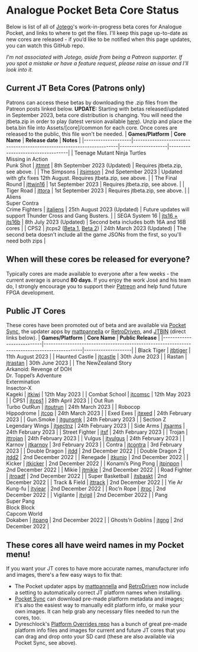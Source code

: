 # Analogue Pocket Beta Core Status
Below is list of all of [Jotego](https://www.patreon.com/jotego)'s work-in-progress beta cores for Analogue Pocket, and links to where to get the files. I'll keep this page up-to-date as new cores are released - if you’d like to be notified when this page updates, you can watch this GitHub repo. 

_I'm not associated with Jotego, aside from being a Patreon supporter. If you spot a mistake or have a feature request, please raise an issue and I'll look into it._


## Current JT Beta Cores (Patrons only)
Patrons can access these betas by downloading the .zip files from the Patreon posts linked below. 
**UPDATE:** Starting with betas released/updated in September 2023, beta core distribution is changing. You will need the jtbeta.zip in order to play (latest version available [here](https://www.patreon.com/posts/final-round-88590970)). Unzip and place the beta.bin file into Assets/[core]/common for each core. Once cores are released to the public, this file won't be needed.
| **Games/Platform** | **Core Name**                                                         | **Release date**   | **Notes**                         |
|--------------------|-----------------------------------------------------------------------|--------------------|-----------------------------------|
| Teenage Mutant Ninja Turtles<br />Missing in Action<br />Punk Shot | [jttmnt](https://github.com/jotego/jtbin/blob/master/pocket/zips/jotego.jttmnt.zip) | 8th September 2023 (Updated) | Requires jtbeta.zip, see above. |
| The Simpsons       | [jtsimson](https://github.com/jotego/jtbin/blob/master/pocket/zips/jotego.jtsimson.zip)      | 2nd Spetember 2023   | Updated with gfx fixes 12th August. Requires jtbeta.zip, see above. |
| The Final Round    | [jttwin16](https://github.com/jotego/jtbin/blob/master/pocket/zips/jotego.jttwin16.zip)        | 1st September 2023 | Requires jtbeta.zip, see above.   |
| Tiger Road         | [jttora](https://github.com/jotego/jtbin/blob/master/pocket/zips/jotego.jttora.zip)          | 1st September 2023 | Requires jtbeta.zip, see above.   |
| Aliens<br />Super Contra<br />Crime Fighters | [jtaliens](https://www.patreon.com/posts/mia-green-beret-88226546) | 25th August 2023 (Updated) | Future updates will support Thunder Cross and Gang Busters. |
| SEGA System 16     | [jts16 + jts16b](https://www.patreon.com/posts/system-16-85773714)    | 8th July 2023 (Updated) | Second beta includes both 16A and 16B cores |
| CPS2               | jtcps2 ([Beta 1](https://www.patreon.com/posts/bug-fixes-mister-78837531), [Beta 2](https://www.patreon.com/posts/out-run-pr-cps2-80484192)) | 24th March 2023 (Updated) | The second beta doesn't include all the game JSONs from the first, so you'll need both zips |


## When will these cores be released for everyone?
Typically cores are made available to everyone after a few weeks - the current average is around **80 days**. If you enjoy the work José and his team do, I strongly encourage you to support their [Patreon](https://www.patreon.com/jotego) and help fund future FPGA development.


## Public JT Cores
These cores have been promoted out of beta and are available via [Pocket Sync](https://github.com/neil-morrison44/pocket-sync), the updater apps by [mattpannella](https://github.com/mattpannella/pocket-updater-utility) or [RetroDriven](https://github.com/RetroDriven/Pocket_Updater), and [JTBIN](https://github.com/jotego/jtbin/tree/master/pocket/zips) (direct links below).
| **Games/Platform**        | **Core Name**                                                                                | **Public Release** |
|---------------------------|----------------------------------------------------------------------------------------------|--------------------|
| Black Tiger               | [jtbtiger](https://github.com/jotego/jtbin/blob/master/pocket/zips/jotego.jtbtiger.zip)      | 11th August 2023   |
| Haunted Castle            | [jtcastle](https://github.com/jotego/jtbin/blob/master/pocket/zips/jotego.jtcastle.zip)      | 30th June 2023     |
| Rastan                    | [jtrastan](https://github.com/jotego/jtbin/blob/master/pocket/zips/jotego.jtrastan.zip)      | 30th June 2023     |
| The NewZealand Story<br />Arkanoid: Revenge of DOH<br />Dr. Toppel’s Adventure<br />Extermination<br />Insector-X<br />Kageki | [jtkiwi](https://github.com/jotego/jtbin/blob/master/pocket/zips/jotego.jtkiwi.zip) | 12th May 2023      |
| Combat School             | [jtcomsc](https://github.com/jotego/jtbin/blob/master/pocket/zips/jotego.jtcomsc.zip)        | 12th May 2023      |
| CPS1                      | [jtcps1](https://github.com/jotego/jtbin/blob/master/pocket/zips/jotego.jtcps1.zip)          | 28th April 2023    |
| Out Run<br />Turbo OutRun | [jtoutrun](https://github.com/jotego/jtbin/blob/master/pocket/zips/jotego.jtoutrun.zip)      | 24th March 2023    |
| Robocop<br />Hippodrome   | [jtcop](https://github.com/jotego/jtbin/blob/master/pocket/zips/jotego.jtcop.zip)            | 24th March 2023    |
| Exed Exes                 | [jtexed](https://github.com/jotego/jtbin/blob/master/pocket/zips/jotego.jtexed.zip)          | 24th February 2023 |
| Gun.Smoke                 | [jtgunsmk](https://github.com/jotego/jtbin/blob/master/pocket/zips/jotego.jtgunsmk.zip)      | 24th February 2023 |
| Section Z<br />Legendary Wings | [jtsectnz](https://github.com/jotego/jtbin/blob/master/pocket/zips/jotego.jtsectnz.zip) | 24th February 2023 |
| Side Arms                 | [jtsarms](https://github.com/jotego/jtbin/blob/master/pocket/zips/jotego.jtsarms.zip)        | 24th February 2023 |
| Street Fighter            | [jtsf](https://github.com/jotego/jtbin/blob/master/pocket/zips/jotego.jtsf.zip)              | 24th February 2023 |
| Trojan                    | [jttrojan](https://github.com/jotego/jtbin/blob/master/pocket/zips/jotego.jttrojan.zip)      | 24th February 2023 |
| Vulgus                    | [jtvulgus](https://github.com/jotego/jtbin/blob/master/pocket/zips/jotego.jtvulgus.zip)      | 24th February 2023 |
| Karnov                    | [jtkarnov](https://github.com/jotego/jtbin/blob/master/pocket/zips/jotego.jtkarnov.zip)      | 3rd February 2023  |
| Contra                    | [jtcontra](https://github.com/jotego/jtbin/blob/master/pocket/zips/jotego.jtcontra.zip)      | 3rd February 2023  |
| Double Dragon             | [jtdd](https://github.com/jotego/jtbin/blob/master/pocket/zips/jotego.jtdd.zip)              | 2nd December 2022  |
| Double Dragon 2           | [jtdd2](https://github.com/jotego/jtbin/blob/master/pocket/zips/jotego.jtdd2.zip)            | 2nd December 2022  |
| Renegade                  | [jtkunio](https://github.com/jotego/jtbin/blob/master/pocket/zips/jotego.jtkunio.zip)        | 2nd December 2022  |
| Kicker                    | [jtkicker](https://github.com/jotego/jtbin/blob/master/pocket/zips/jotego.jtkicker.zip)      | 2nd December 2022  |
| Konami’s Ping Pong        | [jtpinpon](https://github.com/jotego/jtbin/blob/master/pocket/zips/jotego.jtpinpon.zip)      | 2nd December 2022  |
| Mikie                     | [jtmikie](https://github.com/jotego/jtbin/blob/master/pocket/zips/jotego.jtmikie.zip)        | 2nd December 2022  |
| Road Fighter              | [jtroadf](https://github.com/jotego/jtbin/blob/master/pocket/zips/jotego.jtroadf.zip)        | 2nd December 2022  |
| Super Basketball          | [jtsbaskt](https://github.com/jotego/jtbin/blob/master/pocket/zips/jotego.jtsbaskt.zip)      | 2nd December 2022  |
| Track & Field             | [jttrack](https://github.com/jotego/jtbin/blob/master/pocket/zips/jotego.jttrack.zip)        | 2nd December 2022  |
| Yie Ar Kung-fu            | [jtyiear](https://github.com/jotego/jtbin/blob/master/pocket/zips/jotego.jtyiear.zip)        | 2nd December 2022  |
| Roc’n Rope                | [jtroc](https://github.com/jotego/jtbin/blob/master/pocket/zips/jotego.jtroc.zip)            | 2nd December 2022  |
| Vigilante                 | [jtvigil](https://github.com/jotego/jtbin/blob/master/pocket/zips/jotego.jtvigil.zip)        | 2nd December 2022  |
| Pang<br />Super Pang<br />Block Block<br />Capcom World<br />Dokaben | [jtpang](https://github.com/jotego/jtbin/blob/master/pocket/zips/jotego.jtpang.zip) | 2nd December 2022  |
| Ghosts’n Goblins          | [jtgng](https://github.com/jotego/jtbin/blob/master/pocket/zips/jotego.jtgng.zip)            | 2nd December 2022  |


## These cores all have weird names in my Pocket menu!
If you want your JT cores to have more accurate names, manufacturer info and images, there's a few easy ways to fix that:
* The Pocket updater apps by [mattpannella](https://github.com/mattpannella/pocket-updater-utility) and [RetroDriven](https://github.com/RetroDriven/Pocket_Updater) now include a setting to automatically correct JT platform names when installing.
* [Pocket Sync](https://github.com/neil-morrison44/pocket-sync) can download pre-made platform metadata and images; it's also the easiest way to manually edit platform info, or make your own images. It can help grab any necessary files needed to run the cores, too.
* Dyreschlock's [Platform Overrides repo](https://github.com/dyreschlock/pocket-platform-images) has a bunch of great pre-made platform info files and images for current and future JT cores that you can drag and drop onto your SD card (these are also available via Pocket Sync, see above).
